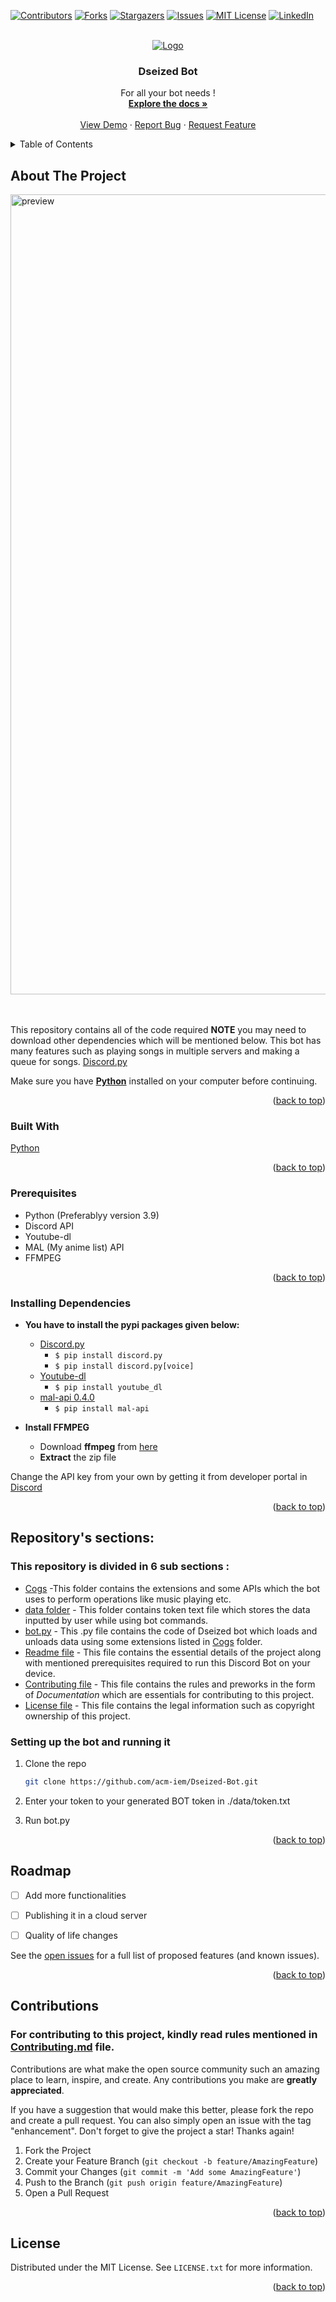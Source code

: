 <div id="top"></div>

[![Contributors][contributors-shield]][contributors-url]
[![Forks][forks-shield]][forks-url]
[![Stargazers][stars-shield]][stars-url]
[![Issues][issues-shield]][issues-url]
[![MIT License][license-shield]][license-url]
[![LinkedIn][linkedin-shield]][linkedin-url]



<!-- PROJECT LOGO -->
<br />
<div align="center">
  <a href="https://github.com/acm-iem/Dseized-Bot">
    <img src="https://github.com/acm-iem/Dseized-Bot/blob/master/data/Dseized_Logo.gif" alt="Logo">
  </a>

  <h3 align="center">Dseized Bot</h3>

  <p align="center">
    For all your bot needs !
    <br />
    <a href="https://github.com/acm-iem/Dseized-Bot"><strong>Explore the docs »</strong></a>
    <br />
    <br />
    <a href="https://github.com/acm-iem/Dseized-Bot">View Demo</a>
    ·
    <a href="https://github.com/acm-iem/Dseized-Bot/issues">Report Bug</a>
    ·
    <a href="https://github.com/acm-iem/Dseized-Bot/issues">Request Feature</a>
  </p>
</div>



<!-- TABLE OF CONTENTS -->
<details>
  <summary>Table of Contents</summary>
  <ol>
    <li>
      <a href="#about-the-project">About The Project</a>
      <ul>
        <li><a href="#built-with">Built With</a></li>
        <li><a href="#prerequisites">Prerequisites</a></li>
        <li><a href="#installing-dependencies">Installing Dependencies</a></li>
        <li><a href="#setting-up-the-bot-and-running-it">Setting up the bot and running it</a></li>
      </ul>
    </li>
    <li><a href="#roadmap">Roadmap</a></li>
    <li><a href="#contributions">Contributing</a></li>
    <li><a href="#license">License</a></li>
  </ol>
</details>



<!-- ABOUT THE PROJECT -->
## About The Project
<div align="centre">
  <a href="https://github.com/acm-iem/Dseized-Bot">
    <img src="https://github.com/acm-iem/Dseized-Bot/blob/master/data/About%20the%20project.png" alt="preview" width="1280">
  </a>
  <br>
  <br>
  <br>
</div>


This repository contains all of the code required **NOTE** you may need to download other dependencies which will be mentioned below. This bot has many features such as playing songs in multiple servers and making a queue for songs. [Discord.py](https://pypi.org/project/discord.py/)


Make sure you have [**Python**](https://python.org) installed on your computer before continuing.

<p align="right">(<a href="#top">back to top</a>)</p>



### Built With

[Python](https://python.org)


<p align="right">(<a href="#top">back to top</a>)</p>

### Prerequisites

* Python (Preferablyy version 3.9)
* Discord API
* Youtube-dl
* MAL (My anime list) API
* FFMPEG


<p align="right">(<a href="#top">back to top</a>)</p>

### Installing Dependencies


* **You have to install the pypi packages given below:**
    * [Discord.py](https://pypi.org/project/discord.py/)
        * `$ pip install discord.py`
        * `$ pip install discord.py[voice]`
    * [Youtube-dl](https://pypi.org/project/youtube_dl/)
        * `$ pip install youtube_dl`
    * [mal-api 0.4.0 ](https://pypi.org/project/mal-api/)
        * `$ pip install mal-api`

* **Install FFMPEG**
   * Download **ffmpeg** from [here](https://www.gyan.dev/ffmpeg/builds/ffmpeg-release-essentials.zip)
   * **Extract** the zip file 
   

Change the API key from your own by getting it from developer portal in [Discord](https://discord.com/developers/applications)


<p align="right">(<a href="#top">back to top</a>)</p>


 ##  Repository's sections:
   ### **This repository is divided in 6 sub sections :** 
   * [Cogs](https://github.com/acm-iem/Dseized-Bot/tree/master/Cogs) -This folder contains the extensions and some APIs which the bot uses to perform operations like music playing etc.
   * [data folder](https://github.com/acm-iem/Dseized-Bot/tree/master/data) - This folder contains token text file which stores the data inputted by user while using bot commands.
   * [bot.py](https://github.com/acm-iem/Dseized-Bot/blob/master/bot.py) - This .py file contains the code of Dseized bot which loads and unloads data using some extensions listed in      [Cogs](https://github.com/acm-iem/Dseized-Bot/tree/master/Cogs) folder.
   * [Readme file](https://github.com/acm-iem/Dseized-Bot/blob/master/README.md) - This file contains the essential details of the project along with mentioned prerequisites required to run this Discord Bot on your device.
   * [Contributing file](Contributing.md) - This file contains the rules and preworks in the form of *Documentation* which are essentials for contributing to this project.
   * [License file](https://github.com/acm-iem/Dseized-Bot/blob/master/LICENSE) - This file contains the legal information such as copyright ownership of this project.
   
  
 ###   Setting up the bot and running it

1. Clone the repo
   ```sh
   git clone https://github.com/acm-iem/Dseized-Bot.git
   ```
2. Enter your token to your generated BOT token in ./data/token.txt

3. Run bot.py

<p align="right">(<a href="#top">back to top</a>)</p>

<!-- ROADMAP -->
## Roadmap

- [ ] Add more functionalities
- [ ] Publishing it in a cloud server
- [ ] Quality of life changes


See the [open issues](https://github.com/acm-iem/Dseized-Bot/issues) for a full list of proposed features (and known issues).

<p align="right">(<a href="#top">back to top</a>)</p>



<!-- CONTRIBUTING -->
## Contributions

### **For contributing to this project, kindly read rules mentioned in [Contributing.md](Contributing.md) file.**<br>
Contributions are what make the open source community such an amazing place to learn, inspire, and create. Any contributions you make are **greatly appreciated**.

If you have a suggestion that would make this better, please fork the repo and create a pull request. You can also simply open an issue with the tag "enhancement".
Don't forget to give the project a star! Thanks again!

1. Fork the Project
2. Create your Feature Branch (`git checkout -b feature/AmazingFeature`)
3. Commit your Changes (`git commit -m 'Add some AmazingFeature'`)
4. Push to the Branch (`git push origin feature/AmazingFeature`)
5. Open a Pull Request

<p align="right">(<a href="#top">back to top</a>)</p>



<!-- LICENSE -->
## License

Distributed under the MIT License. See `LICENSE.txt` for more information.

<p align="right">(<a href="#top">back to top</a>)</p>



<!-- MARKDOWN LINKS & IMAGES -->
<!-- https://www.markdownguide.org/basic-syntax/#reference-style-links -->
[contributors-shield]: https://img.shields.io/github/contributors/acm-iem/Dseized-Bot.svg?style=for-the-badge
[contributors-url]: https://github.com/acm-iem/Dseized-Bot/graphs/contributors
[forks-shield]: https://img.shields.io/github/forks/acm-iem/Dseized-Bot.svg?style=for-the-badge
[forks-url]: https://github.com/acm-iem/Dseized-Bot/network/members
[stars-shield]: https://img.shields.io/github/stars/acm-iem/Dseized-Bot.svg?style=for-the-badge
[stars-url]: https://github.com/acm-iem/Dseized-Bot/stargazers
[issues-shield]: https://img.shields.io/github/issues/acm-iem/Dseized-Bot.svg?style=for-the-badge
[issues-url]: https://github.com/acm-iem/Dseized-Bot/issues
[license-shield]: https://img.shields.io/github/license/acm-iem/Dseized-Bot.svg?style=for-the-badge
[license-url]: https://github.com/acm-iem/Dseized-Bot/blob/master/LICENSE
[linkedin-shield]: https://img.shields.io/badge/-LinkedIn-black.svg?style=for-the-badge&logo=linkedin&colorB=555
[linkedin-url]: https://www.linkedin.com/company/acm-iem/
